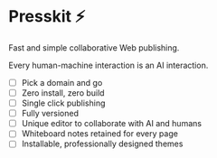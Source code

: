# Presskit ⚡️

Fast and simple collaborative Web publishing.

Every human-machine interaction is an AI interaction.

- [ ] Pick a domain and go
- [ ] Zero install, zero build
- [ ] Single click publishing
- [ ] Fully versioned
- [ ] Unique editor to collaborate with AI and humans
- [ ] Whiteboard notes retained for every page
- [ ] Installable, professionally designed themes
